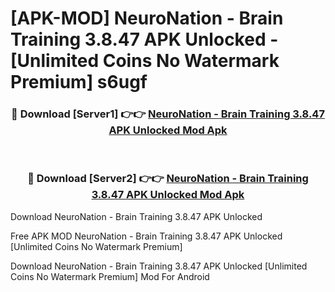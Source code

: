 # [APK-MOD] NeuroNation - Brain Training 3.8.47 APK Unlocked - [Unlimited Coins No Watermark Premium] s6ugf



<div align="center">
<h3>🔴 Download [Server1] 👉👉 <a href="https://momento.my/?title=NeuroNation_-_Brain_Training_3.8.47_APK_Unlocked">NeuroNation - Brain Training 3.8.47 APK Unlocked Mod Apk</a></h3><br>

<h3>🔴 Download [Server2] 👉👉 <a href="https://momento.my/?title=NeuroNation_-_Brain_Training_3.8.47_APK_Unlocked">NeuroNation - Brain Training 3.8.47 APK Unlocked Mod Apk</a></h3>
</div>



Download NeuroNation - Brain Training 3.8.47 APK Unlocked 

Free APK MOD NeuroNation - Brain Training 3.8.47 APK Unlocked [Unlimited Coins No Watermark Premium]

Download NeuroNation - Brain Training 3.8.47 APK Unlocked [Unlimited Coins No Watermark Premium] Mod For Android
